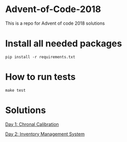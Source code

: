 # Advent-of-Code-2018
This is a repo for Advent of code 2018 solutions

# Install all needed packages
```pip install -r requirements.txt```

# How to run tests
```make test```

# Solutions
[Day 1: Chronal Calibration](solutions/day1.py)

[Day 2: Inventory Management System](solutions/day2.py)